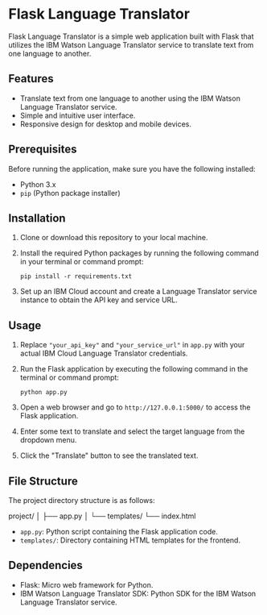 # Flask Language Translator

Flask Language Translator is a simple web application built with Flask that utilizes the IBM Watson Language Translator service to translate text from one language to another.

## Features

- Translate text from one language to another using the IBM Watson Language Translator service.
- Simple and intuitive user interface.
- Responsive design for desktop and mobile devices.

## Prerequisites

Before running the application, make sure you have the following installed:

- Python 3.x
- `pip` (Python package installer)

## Installation

1. Clone or download this repository to your local machine.

2. Install the required Python packages by running the following command in your terminal or command prompt:

    ```
    pip install -r requirements.txt
    ```

3. Set up an IBM Cloud account and create a Language Translator service instance to obtain the API key and service URL.

## Usage

1. Replace `"your_api_key"` and `"your_service_url"` in `app.py` with your actual IBM Cloud Language Translator credentials.

2. Run the Flask application by executing the following command in the terminal or command prompt:

    ```
    python app.py
    ```

3. Open a web browser and go to `http://127.0.0.1:5000/` to access the Flask application.

4. Enter some text to translate and select the target language from the dropdown menu.

5. Click the "Translate" button to see the translated text.

## File Structure

The project directory structure is as follows:

project/
│
├── app.py
│
└── templates/
    └── index.html

- `app.py`: Python script containing the Flask application code.
- `templates/`: Directory containing HTML templates for the frontend.

## Dependencies

- Flask: Micro web framework for Python.
- IBM Watson Language Translator SDK: Python SDK for the IBM Watson Language Translator service.
